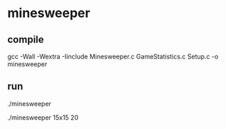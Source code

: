 # minesweeper

## compile
gcc -Wall -Wextra -Iinclude Minesweeper.c GameStatistics.c Setup.c -o minesweeper

## run
./minesweeper

./minesweeper 15x15 20
